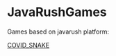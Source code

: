 # JavaRushGames
Games based on javarush platform:

<a href=https://javarush.ru/projects/apps/112191 target=_blank>COVID_SNAKE</a>
